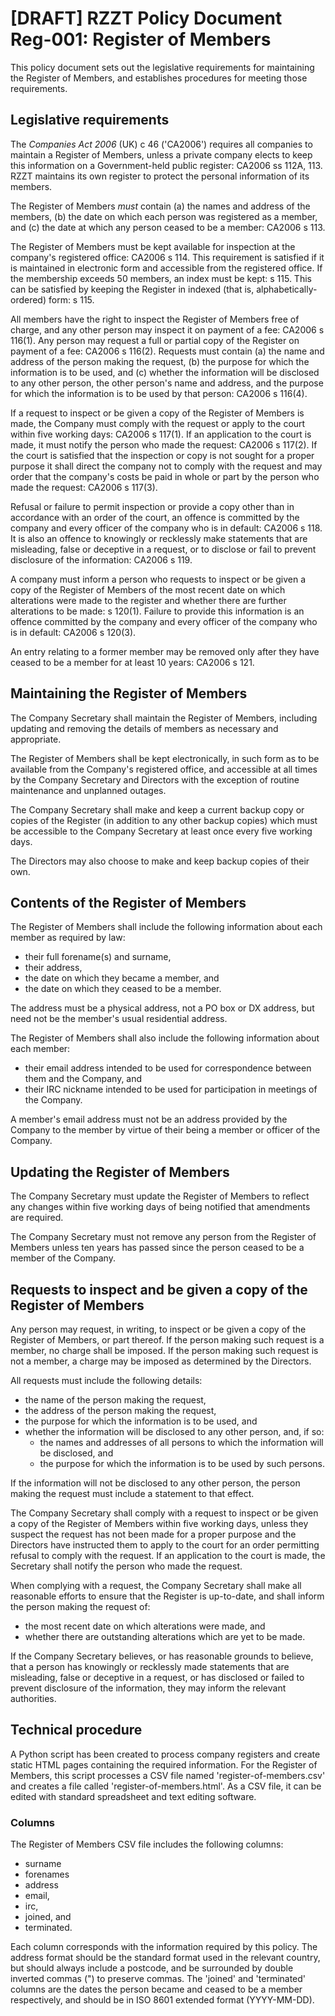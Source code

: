 # [DRAFT] RZZT Policy Document Reg-001: Register of Members

This policy document sets out the legislative requirements for maintaining the Register of Members, and establishes procedures for meeting those requirements.

## Legislative requirements

The _Companies Act 2006_ (UK) c 46 ('CA2006') requires all companies to maintain a Register of Members, unless a private company elects to keep this information on a Government-held public register: CA2006 ss 112A, 113. RZZT maintains its own register to protect the personal information of its members.

The Register of Members _must_ contain (a) the names and address of the members, (b) the date on which each person was registered as a member, and (c) the date at which any person ceased to be a member: CA2006 s 113.

The Register of Members must be kept available for inspection at the company's registered office: CA2006 s 114. This requirement is satisfied if it is maintained in electronic form and accessible from the registered office. If the membership exceeds 50 members, an index must be kept: s 115. This can be satisfied by keeping the Register in indexed (that is, alphabetically-ordered) form: s 115.

All members have the right to inspect the Register of Members free of charge, and any other person may inspect it on payment of a fee: CA2006 s 116(1). Any person may request a full or partial copy of the Register on payment of a fee: CA2006 s 116(2). Requests must contain (a) the name and address of the person making the request, (b) the purpose for which the information is to be used, and (c) whether the information will be disclosed to any other person, the other person's name and address, and the purpose for which the information is to be used by that person: CA2006 s 116(4).

If a request to inspect or be given a copy of the Register of Members is made, the Company must comply with the request or apply to the court within five working days: CA2006 s 117(1). If an application to the court is made, it must notify the person who made the request: CA2006 s 117(2). If the court is satisfied that the inspection or copy is not sought for a proper purpose it shall direct the company not to comply with the request and may order that the company's costs be paid in whole or part by the person who made the request: CA2006 s 117(3).

Refusal or failure to permit inspection or provide a copy other than in accordance with an order of the court, an offence is committed by the company and every officer of the company who is in default: CA2006 s 118. It is also an offence to knowingly or recklessly make statements that are misleading, false or deceptive in a request, or to disclose or fail to prevent disclosure of the information: CA2006 s 119.

A company must inform a person who requests to inspect or be given a copy of the Register of Members of the most recent date on which alterations were made to the register and whether there are further alterations to be made: s 120(1). Failure to provide this information is an offence committed by the company and every officer of the company who is in default: CA2006 s 120(3).

An entry relating to a former member may be removed only after they have ceased to be a member for at least 10 years: CA2006 s 121.

## Maintaining the Register of Members

The Company Secretary shall maintain the Register of Members, including updating and removing the details of members as necessary and appropriate.

The Register of Members shall be kept electronically, in such form as to be available from the Company's registered office, and accessible at all times by the Company Secretary and Directors with the exception of routine maintenance and unplanned outages.

The Company Secretary shall make and keep a current backup copy or copies of the Register (in addition to any other backup copies) which must be accessible to the Company Secretary at least once every five working days.

The Directors may also choose to make and keep backup copies of their own.

## Contents of the Register of Members

The Register of Members shall include the following information about each member as required by law:

- their full forename(s) and surname,
- their address,
- the date on which they became a member, and
- the date on which they ceased to be a member.

The address must be a physical address, not a PO box or DX address, but need not be the member's usual residential address.

The Register of Members shall also include the following information about each member:

- their email address intended to be used for correspondence between them and the Company, and
- their IRC nickname intended to be used for participation in meetings of the Company.

A member's email address must not be an address provided by the Company to the member by virtue of their being a member or officer of the Company.

## Updating the Register of Members

The Company Secretary must update the Register of Members to reflect any changes within five working days of being notified that amendments are required.

The Company Secretary must not remove any person from the Register of Members unless ten years has passed since the person ceased to be a member of the Company.

## Requests to inspect and be given a copy of the Register of Members

Any person may request, in writing, to inspect or be given a copy of the Register of Members, or part thereof. If the person making such request is a member, no charge shall be imposed. If the person making such request is not a member, a charge may be imposed as determined by the Directors.

All requests must include the following details:

- the name of the person making the request,
- the address of the person making the request,
- the purpose for which the information is to be used, and
- whether the information will be disclosed to any other person, and, if so:
  - the names and addresses of all persons to which the information will be disclosed, and
  - the purpose for which the information is to be used by such persons.

If the information will not be disclosed to any other person, the person making the request must include a statement to that effect.

The Company Secretary shall comply with a request to inspect or be given a copy of the Register of Members within five working days, unless they suspect the request has not been made for a proper purpose and the Directors have instructed them to apply to the court for an order permitting refusal to comply with the request. If an application to the court is made, the Secretary shall notify the person who made the request.

When complying with a request, the Company Secretary shall make all reasonable efforts to ensure that the Register is up-to-date, and shall inform the person making the request of:

- the most recent date on which alterations were made, and
- whether there are outstanding alterations which are yet to be made.

If the Company Secretary believes, or has reasonable grounds to believe, that a person has knowingly or recklessly made statements that are misleading, false or deceptive in a request, or has disclosed or failed to prevent disclosure of the information, they may inform the relevant authorities.

## Technical procedure

A Python script has been created to process company registers and create static HTML pages containing the required information. For the Register of Members, this script processes a CSV file named 'register-of-members.csv' and creates a file called 'register-of-members.html'. As a CSV file, it can be edited with standard spreadsheet and text editing software.

### Columns

The Register of Members CSV file includes the following columns:

- surname
- forenames
- address
- email,
- irc,
- joined, and
- terminated.

Each column corresponds with the information required by this policy. The address format should be the standard format used in the relevant country, but should always include a postcode, and be surrounded by double inverted commas (") to preserve commas. The 'joined' and 'terminated' columns are the dates the person became and ceased to be a member respectively, and should be in ISO 8601 extended format (YYYY-MM-DD).
